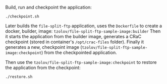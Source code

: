 Build, run and checkpoint the application:

```
./checkpoint.sh
```

Later builds the `file-split-ftp` application, uses the `Dockerfile` to create a docker, builder, image: `tzolov/file-split-ftp-sample-image:builder`
Then it starts the application from the builder image, generates a CRaC checkpoint (stored in container's `/opt/crac-files` folder).
Finally it generates a new, checkpoint image (`tzolov/file-split-ftp-sample-image:checkpoint`) from the checkpointed application.


Then use the `tzolov/file-split-ftp-sample-image:checkpoint` to restore the application from the checkpoint:

```
./restore.sh
```
